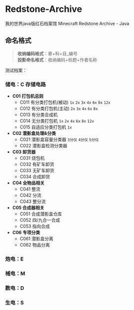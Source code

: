 # Redstone-Archive
我的世界java版红石档案馆 Minecraft Redstone Archive - Java


## 命名格式
> **收纳编码格式**：章+科+目_编号   
> **投影命名格式**：收纳编码+标题+作者名称

测试档案：

### 储电：C 存储电路
- **C01 打包机总则**
  - C011 有分类打包机(被动) `1x` `2x` `3x` `4x` `6x` `8x` `12x`
  - C012 有分类打包机(主动) `2x` `3x` `4x` `6x` `8x`
  - C013 有分类合成机
  - C014 无分类打包机 `1x` `2x` `4x` `6x` `8x` `12x`
  - C015 自适应分类打包机 `1x`
- **C02 潜影盒处理&分类**
  - C021 潜影盒容量分类器 `3分仪` `4分仪` `5分仪`
  - C022 潜影盒检测分类器
- **C03 卸货器**    
  - C031 烧包机
  - C032 有矿车卸货
  - C033 无矿车卸货
  - C034 合成卸货
- **C04 全物品相关**
  - C041 整流
  - C042 分流
  - C043 整分流
- **C05 合成器相关**
  - C051 合成潜影盒仓库
  - C052 四/九合一合成
  - C053 指向合成
- **C06 专项分类**
  - C061 潜影盒分离
  - C062 物品分离
### 炮电：E 
### 械电：M
### 数电：D 
### 生电：S 